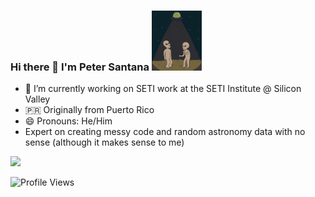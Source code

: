 ### Hi there 👋 I'm Peter Santana <img src="https://github.com/peter-santana/peter-santana/blob/main/giphy-2.gif" width="80px" tall="40px">

- 🔭 I’m currently working on SETI work at the SETI Institute @ Silicon Valley
- 🇵🇷 Originally from Puerto Rico
- 😄 Pronouns: He/Him
- Expert on creating messy code and random astronomy data with no sense (although it makes sense to me)



<img height="180em" src="https://github-readme-stats.vercel.app/api?username=peter-santana&show_icons=true&hide_border=true&&count_private=true&include_all_commits=true" />

![Profile Views](https://api.ghprofile.me/view?username=peter-santana&color=2E3440&label=profile_views)
